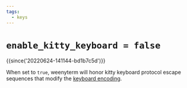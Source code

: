 ```yaml
---
tags:
  - keys
---
```

# `enable_kitty_keyboard = false`

{{since('20220624-141144-bd1b7c5d')}}

When set to `true`, weenyterm will honor kitty keyboard protocol escape
sequences that modify the [keyboard encoding](../../key-encoding.md).


